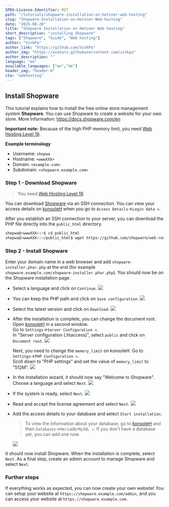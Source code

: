 ```yaml
---
SPDX-License-Identifier: MIT
path: "/tutorials/shopware-installation-on-hetzner-web-hosting"
slug: "Shopware-Installation-on-Hetzner-Web-hosting"
date: "2025-08-20"
title: "Shopware Installation on Hetzner Web hosting"
short_description: "installing Shopware"
tags: ["Shopware", "Guide", "Web hosting"]
author: "VinkPa"
author_link: "https://github.com/VinkPa"
author_img: "https://avatars.githubusercontent.com/vinkpa"
author_description: ""
language: "en"
available_languages: ["en","de"]
header_img: "header-6"
cta: "webhosting"
---
```


## Install Shopware

This tutorial explains how to install the free online store management system **Shopware**. You can use Shopware to create a website for your own store.
More Information: https://docs.shopware.com/en

**Important note:** Because of the high PHP memory limit, you need [Web Hosting Level 19](https://www.hetzner.com/webhosting).

**Example terminology**

* Username: `shepwa`
* Hostname: `<wwwXXX>`
* Domain: `<example.com>`
* Subdomain: `<shopware.example.com>`

### Step 1 - Download Shopware

> You need [Web Hosting Level 19](https://www.hetzner.com/webhosting).
   
You can download [Shopware](https://www.shopware.com/) via an SSH connection. You can view your access details on [konsoleH](https://konsoleh.hetzner.com/) when you go to `Access Details`→`Login data »`.

After you establish an SSH connection to your server, you can download the PHP file directly into the `public_html` directory.

```bash
shepwa@<wwwXXX>:~$ cd public_html
shepwa@<wwwXXX>:~/public_html$ wget https://github.com/shopware/web-recovery/releases/latest/download/shopware-installer.phar.php
```

### Step 2 - Install Shopware

Enter your domain name in a web browser and add `shopware-installer.phar.php` at the end (for example `shopware.example.com/shopware-installer.phar.php`). You should now be on the Shopware installation page.

* Select a language and click on `Continue`.
  ![](images/01_Shopware_installation-language.png)

* You can keep the PHP path and click on `Save configuration`.
  ![](images/02_Shopware_configuration-path.png)

* Select the latest version and click on `Download`.
    ![](images/03_Shopware_version.png)

* After the installation is complete, you can change the document root.  
  Open [konsoleH](https://konsoleh.hetzner.com/) in a second window.  
  Go to `Settings`→`Server Configuration »`.  
  In "Server configuration (.htaccess)", select `public` and click on `Document root`.
  ![](images/04_konsoleH_document-root-change.png)

  Next, you need to change the `memory_limit` on konsoleH.
  Go to `Settings`→`PHP Configuration »`.  
  Scoll down to "PHP settings" and set the value of `memory_limit` to "512M".
  ![](images/05_konsoleH_memory-limit.png)

* In the installation wizard, it should now say "Welcome to Shopware". Choose a language and select `Next`.
  ![](images/06_Shopware_installation-language.png)
* If the system is ready, select `Next`.
  ![](images/07_Shopware_system-ready.png)
* Read and accept the license agreement and select `Next`.
  ![](images/08_Shopware_license-agreement.png)
* Add the access details to your database and select `Start installation`.
  > To view the information about your database, go to [konsoleH](https://konsoleh.hetzner.com/) and then `Databases`→`MariaDB/MySQL »`. If you don't have a database yet, you can add one now.
  
  ![](images/09_Shopware_database.png)

It should now install Shopware. When the installation is complete, select `Next`. As a final step, create an admin account to manage Shopware and select `Next`.

### Further steps

If everything works as expected, you can now create your own website! You can setup your website at `https://shopware.example.com/admin`, and you can access your website at `https://shopware.example.com`.
